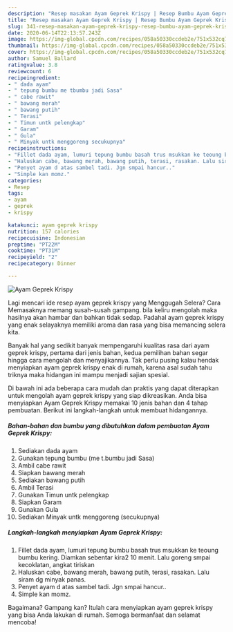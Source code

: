 ```yaml
---
description: "Resep masakan Ayam Geprek Krispy | Resep Bumbu Ayam Geprek Krispy Yang Sedap"
title: "Resep masakan Ayam Geprek Krispy | Resep Bumbu Ayam Geprek Krispy Yang Sedap"
slug: 341-resep-masakan-ayam-geprek-krispy-resep-bumbu-ayam-geprek-krispy-yang-sedap
date: 2020-06-14T22:13:57.243Z
image: https://img-global.cpcdn.com/recipes/058a50330ccdeb2e/751x532cq70/ayam-geprek-krispy-foto-resep-utama.jpg
thumbnail: https://img-global.cpcdn.com/recipes/058a50330ccdeb2e/751x532cq70/ayam-geprek-krispy-foto-resep-utama.jpg
cover: https://img-global.cpcdn.com/recipes/058a50330ccdeb2e/751x532cq70/ayam-geprek-krispy-foto-resep-utama.jpg
author: Samuel Ballard
ratingvalue: 3.8
reviewcount: 6
recipeingredient:
- " dada ayam"
- " tepung bumbu me tbumbu jadi Sasa"
- " cabe rawit"
- " bawang merah"
- " bawang putih"
- " Terasi"
- " Timun untk pelengkap"
- " Garam"
- " Gula"
- " Minyak untk menggoreng secukupnya"
recipeinstructions:
- "Fillet dada ayam, lumuri tepung bumbu basah trus msukkan ke teoung bumbu kering. Diamkan sebentar kira2 10 menit. Lalu goreng smpai kecoklatan, angkat tiriskan"
- "Haluskan cabe, bawang merah, bawang putih, terasi, rasakan. Lalu siram dg minyak panas."
- "Penyet ayam d atas sambel tadi. Jgn smpai hancur.."
- "Simple kan momz."
categories:
- Resep
tags:
- ayam
- geprek
- krispy

katakunci: ayam geprek krispy 
nutrition: 157 calories
recipecuisine: Indonesian
preptime: "PT22M"
cooktime: "PT31M"
recipeyield: "2"
recipecategory: Dinner

---
```



![Ayam Geprek Krispy](https://img-global.cpcdn.com/recipes/058a50330ccdeb2e/751x532cq70/ayam-geprek-krispy-foto-resep-utama.jpg)

Lagi mencari ide resep ayam geprek krispy yang Menggugah Selera? Cara Memasaknya memang susah-susah gampang. bila keliru mengolah maka hasilnya akan hambar dan bahkan tidak sedap. Padahal ayam geprek krispy yang enak selayaknya memiliki aroma dan rasa yang bisa memancing selera kita.



Banyak hal yang sedikit banyak mempengaruhi kualitas rasa dari ayam geprek krispy, pertama dari jenis bahan, kedua pemilihan bahan segar hingga cara mengolah dan menyajikannya. Tak perlu pusing kalau hendak menyiapkan ayam geprek krispy enak di rumah, karena asal sudah tahu triknya maka hidangan ini mampu menjadi sajian spesial.


Di bawah ini ada beberapa cara mudah dan praktis yang dapat diterapkan untuk mengolah ayam geprek krispy yang siap dikreasikan. Anda bisa menyiapkan Ayam Geprek Krispy memakai 10 jenis bahan dan 4 tahap pembuatan. Berikut ini langkah-langkah untuk membuat hidangannya.

<!--inarticleads1-->

##### Bahan-bahan dan bumbu yang dibutuhkan dalam pembuatan Ayam Geprek Krispy:

1. Sediakan  dada ayam
1. Gunakan  tepung bumbu (me t.bumbu jadi Sasa)
1. Ambil  cabe rawit
1. Siapkan  bawang merah
1. Sediakan  bawang putih
1. Ambil  Terasi
1. Gunakan  Timun untk pelengkap
1. Siapkan  Garam
1. Gunakan  Gula
1. Sediakan  Minyak untk menggoreng (secukupnya)




<!--inarticleads2-->

##### Langkah-langkah menyiapkan Ayam Geprek Krispy:

1. Fillet dada ayam, lumuri tepung bumbu basah trus msukkan ke teoung bumbu kering. Diamkan sebentar kira2 10 menit. Lalu goreng smpai kecoklatan, angkat tiriskan
1. Haluskan cabe, bawang merah, bawang putih, terasi, rasakan. Lalu siram dg minyak panas.
1. Penyet ayam d atas sambel tadi. Jgn smpai hancur..
1. Simple kan momz.




Bagaimana? Gampang kan? Itulah cara menyiapkan ayam geprek krispy yang bisa Anda lakukan di rumah. Semoga bermanfaat dan selamat mencoba!
